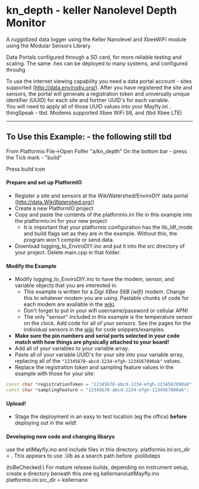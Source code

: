 # kn_depth - keller Nanolevel Depth Monitor

A ruggidized data logger using the Keller Nanolevel and XbeeWiFi module using the Modular Sensors Library. 

Data Portals configured through a SD card, for more reliable testing and scaling. The same .hex can be deployed to many systems, and configured throuhg

To use the internet viewing capability you need a data portal account - sites supported
  (http://data.envirodiy.org/).  After you have registered the site and sensors, the portal will generate a registration token and universally unique identifier (UUID) for each site and further UUID's for each variable.  
  You will need to apply all of those UUID values into your Mayfly.ini .  
  thingSpeak - tbd.
Modems supported Xbee WiFi S6, and (tbd Xbee LTE) 

_______

## To Use this Example: - the following still tbd
From Platformio File->Open Folfer  "a/kn_depth" 
On the bottom bar - press the Tick mark - "build" 

Press build icon 
#### Prepare and set up PlatformIO
- Register a site and sensors at the WikiWatershed/EnviroDIY data portal (http://data.WikiWatershed.org/)
- Create a new PlatformIO project
- Copy and paste the contents of the platformio.ini file in this example into the platformio.ini for your new project
    - It is important that your platformio configuration has the lib_ldf_mode and build flags set as they are in the example.  Without this, the program won't compile or send data.
- Download logging_to_EnviroDIY.ino and put it into the src directory of your project.  Delete main.cpp in that folder.

#### Modify the Example
- Modify logging_to_EnviroDIY.ino to have the modem, sensor, and variable objects that you are interested in.
    - This example is written for a _Digi XBee S6B (wifi)_ modem.  Change this to whatever modem you are using.  Pastable chunks of code for each modem are available in the [wiki](https://github.com/EnviroDIY/ModularSensors/wiki/Home).
    - Don't forget to put in your wifi username/password or cellular APN!
    - The only "sensor" included in this example is the temperature sensor on the clock.  Add code for all of your sensors.  See the pages for the individual sensors in the [wiki](https://github.com/EnviroDIY/ModularSensors/wiki/Home) for code snippets/examples.
- **Make sure the pin numbers and serial ports selected in your code match with how things are physically attached to your board!**
- Add all of your variables to your variable array.
- Paste all of your variable UUID's for your site into your variable array, replacing all of the ```"12345678-abcd-1234-efgh-1234567890ab"``` values.
- Replace the registration token and sampling feature values in the example with those for your site:

```cpp
const char *registrationToken = "12345678-abcd-1234-efgh-1234567890ab";   // Device registration token
const char *samplingFeature = "12345678-abcd-1234-efgh-1234567890ab";     // Sampling feature UUID
```

#### Upload!
- Stage the deployment in an easy to test location (eg the office) **before** deploying out in the wild!

#### Developing new code and changing libarys 
use the atlMayfly.ino and include files in this directory. platformio.ini:src_dir = .
This appears to use .\lib as a search path before .piolibdeps

(toBeChecked:) For mature release builds, depending on instrument setup, create a directory beneath this one eg
kellernano\atlMayfly.ino
platformio.ini:src_dir = kellernano
